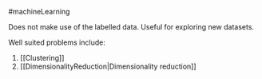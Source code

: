 #machineLearning 

Does not make use of the labelled data.
Useful for exploring new datasets.

Well suited problems include:
1. [[Clustering]] 
2. [[DimensionalityReduction|Dimensionality reduction]]
